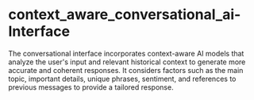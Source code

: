 # context_aware_conversational_ai-Interface
The conversational interface incorporates context-aware AI models that analyze the user's input and relevant historical context to generate more accurate and coherent responses. It considers factors such as the main topic, important details, unique phrases, sentiment, and references to previous messages to provide a tailored response.
